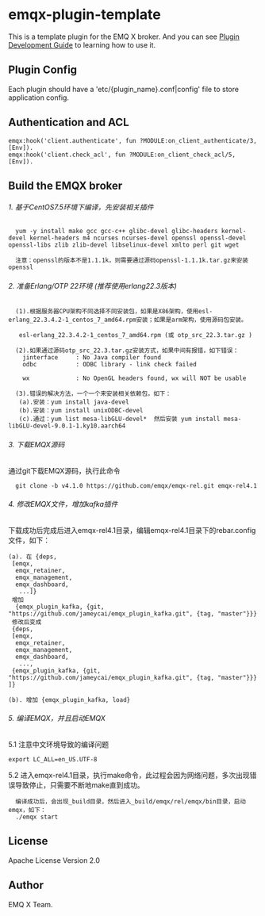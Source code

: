 
emqx-plugin-template
====================

This is a template plugin for the EMQ X broker. And you can see [Plugin Development Guide](https://developer.emqx.io/docs/emq/v3/en/plugins.html#plugin-development-guide) to learning how to use it.

Plugin Config
-------------

Each plugin should have a 'etc/{plugin_name}.conf|config' file to store application config.

Authentication and ACL
----------------------

```
emqx:hook('client.authenticate', fun ?MODULE:on_client_authenticate/3, [Env]).
emqx:hook('client.check_acl', fun ?MODULE:on_client_check_acl/5, [Env]).
```

Build the EMQX broker
-----------------
###### 1. 基于CentOS7.5环境下编译，先安装相关插件
```
  yum -y install make gcc gcc-c++ glibc-devel glibc-headers kernel-devel kernel-headers m4 ncurses ncurses-devel openssl openssl-devel openssl-libs zlib zlib-devel libselinux-devel xmlto perl git wget
  
  注意：openssl的版本不是1.1.1k，则需要通过源码openssl-1.1.1k.tar.gz来安装openssl
```
###### 2. 准备Erlang/OTP 22环境 (推荐使用erlang22.3版本)
```
  (1).根据服务器CPU架构不同选择不同安装包，如果是X86架构，使用esl-erlang_22.3.4.2-1_centos_7_amd64.rpm安装；如果是arm架构，使用源码包安装。
  
   esl-erlang_22.3.4.2-1_centos_7_amd64.rpm (或 otp_src_22.3.tar.gz ) 
  
  (2).如果通过源码otp_src_22.3.tar.gz安装方式，如果中间有报错，如下错误：
    jinterface     : No Java compiler found
    odbc           : ODBC library - link check failed  

    wx             : No OpenGL headers found, wx will NOT be usable
    
  (3).错误的解决方法，一个一个来安装相关依赖包，如下：
   (a).安装：yum install java-devel
   (b).安装：yum install unixODBC-devel
   (c).通过：yum list mesa-libGLU-devel*  然后安装 yum install mesa-libGLU-devel-9.0.1-1.ky10.aarch64
```
###### 3. 下载EMQX源码
通过git下载EMQX源码，执行此命令
```
  git clone -b v4.1.0 https://github.com/emqx/emqx-rel.git emqx-rel4.1
```
###### 4. 修改EMQX文件，增加kafka插件
下载成功后完成后进入emqx-rel4.1目录，编辑emqx-rel4.1目录下的rebar.config文件，如下：
````
(a). 在 {deps,
 [emqx,
  emqx_retainer,
  emqx_management,
  emqx_dashboard,
   ...]}
 增加
  {emqx_plugin_kafka, {git, "https://github.com/jameycai/emqx_plugin_kafka.git", {tag, "master"}}}
 修改后变成
 {deps,
 [emqx,
  emqx_retainer,
  emqx_management,
  emqx_dashboard,
   ..., 
 {emqx_plugin_kafka, {git, "https://github.com/jameycai/emqx_plugin_kafka.git", {tag, "master"}}}
]}

(b). 增加 {emqx_plugin_kafka, load}
````

###### 5. 编译EMQX，并且启动EMQX

5.1 注意中文环境导致的编译问题

```
export LC_ALL=en_US.UTF-8

```

5.2 进入emqx-rel4.1目录，执行make命令，此过程会因为网络问题，多次出现错误导致停止，只需要不断地make直到成功。
````
  编译成功后，会出现_build目录，然后进入_build/emqx/rel/emqx/bin目录，启动emqx，如下：
  ./emqx start  
````

 
License
-------

Apache License Version 2.0

Author
------

EMQ X Team.
